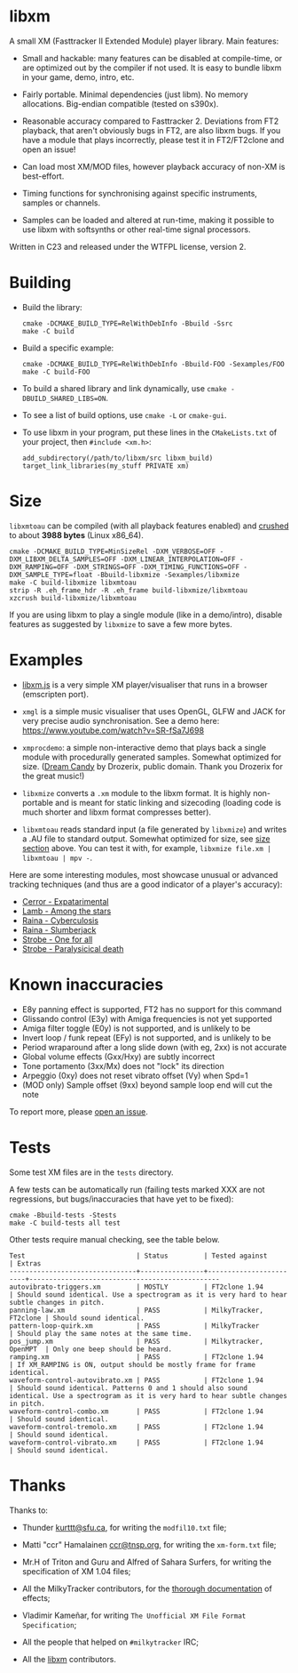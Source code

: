 libxm
=====

A small XM (Fasttracker II Extended Module) player library. Main
features:

* Small and hackable: many features can be disabled at compile-time, or are
  optimized out by the compiler if not used. It is easy to bundle libxm in your
  game, demo, intro, etc.

* Fairly portable. Minimal dependencies (just libm). No memory allocations.
  Big-endian compatible (tested on s390x).

* Reasonable accuracy compared to Fasttracker 2. Deviations from FT2 playback,
  that aren't obviously bugs in FT2, are also libxm bugs. If you have a module
  that plays incorrectly, please test it in FT2/FT2clone and open an issue!

* Can load most XM/MOD files, however playback accuracy of non-XM is
  best-effort.

* Timing functions for synchronising against specific instruments,
  samples or channels.

* Samples can be loaded and altered at run-time, making it possible to
  use libxm with softsynths or other real-time signal processors.

Written in C23 and released under the WTFPL license, version 2.

Building
========

* Build the library:

  ~~~
  cmake -DCMAKE_BUILD_TYPE=RelWithDebInfo -Bbuild -Ssrc
  make -C build
  ~~~

* Build a specific example:

  ~~~
  cmake -DCMAKE_BUILD_TYPE=RelWithDebInfo -Bbuild-FOO -Sexamples/FOO
  make -C build-FOO
  ~~~

* To build a shared library and link dynamically, use
  `cmake -DBUILD_SHARED_LIBS=ON`.

* To see a list of build options, use `cmake -L` or `cmake-gui`.

* To use libxm in your program, put these lines in the `CMakeLists.txt` of your  project, then `#include <xm.h>`:

  ~~~
  add_subdirectory(/path/to/libxm/src libxm_build)
  target_link_libraries(my_stuff PRIVATE xm)
  ~~~


Size
====

`libxmtoau` can be compiled (with all playback features enabled) and
[crushed](https://gitlab.com/artefact2/xzcrush) to about **3988 bytes** (Linux
x86_64).

~~~
cmake -DCMAKE_BUILD_TYPE=MinSizeRel -DXM_VERBOSE=OFF -DXM_LIBXM_DELTA_SAMPLES=OFF -DXM_LINEAR_INTERPOLATION=OFF -DXM_RAMPING=OFF -DXM_STRINGS=OFF -DXM_TIMING_FUNCTIONS=OFF -DXM_SAMPLE_TYPE=float -Bbuild-libxmize -Sexamples/libxmize
make -C build-libxmize libxmtoau
strip -R .eh_frame_hdr -R .eh_frame build-libxmize/libxmtoau
xzcrush build-libxmize/libxmtoau
~~~

If you are using libxm to play a single module (like in a demo/intro), disable
features as suggested by `libxmize` to save a few more bytes.

Examples
========

* [libxm.js](https://artefact2.github.io/libxm.js/) is a very simple
  XM player/visualiser that runs in a browser (emscripten port).

* `xmgl` is a simple music visualiser that uses OpenGL, GLFW and JACK for very
  precise audio synchronisation. See a demo here:
  <https://www.youtube.com/watch?v=SR-fSa7J698>

* `xmprocdemo`: a simple non-interactive demo that plays back a single module
  with procedurally generated samples. Somewhat optimized for size. ([Dream
  Candy](https://modarchive.org/module.php?178565) by Drozerix, public domain.
  Thank you Drozerix for the great music!)

* `libxmize` converts a `.xm` module to the libxm format. It is highly
  non-portable and is meant for static linking and sizecoding (loading code is
  much shorter and libxm format compresses better).

* `libxmtoau` reads standard input (a file generated by `libxmize`) and
  writes a .AU file to standard output. Somewhat optimized for size, see [size
  section](#Size) above. You can test it with, for example,
  `libxmize file.xm | libxmtoau | mpv -`.

Here are some interesting modules, most showcase unusual or advanced
tracking techniques (and thus are a good indicator of a player's
accuracy):

* [Cerror - Expatarimental](http://modarchive.org/module.php?136603)
* [Lamb - Among the stars](http://modarchive.org/module.php?165819)
* [Raina - Cyberculosis](http://modarchive.org/module.php?165308)
* [Raina - Slumberjack](http://modarchive.org/module.php?148721)
* [Strobe - One for all](http://modarchive.org/module.php?161246)
* [Strobe - Paralysicical death](http://modarchive.org/module.php?65817)

Known inaccuracies
==================

* E8y panning effect is supported, FT2 has no support for this command
* Glissando control (E3y) with Amiga frequencies is not yet supported
* Amiga filter toggle (E0y) is not supported, and is unlikely to be
* Invert loop / funk repeat (EFy) is not supported, and is unlikely to be
* Period wraparound after a long slide down (with eg, 2xx) is not accurate
* Global volume effects (Gxx/Hxy) are subtly incorrect
* Tone portamento (3xx/Mx) does not "lock" its direction
* Arpeggio (0xy) does not reset vibrato offset (Vy) when Spd=1
* (MOD only) Sample offset (9xx) beyond sample loop end will cut the note

To report more, please [open an issue](../../issues?q=is%3Aissue%20state%3Aopen%20label%3Abug).

Tests
=====

Some test XM files are in the `tests` directory.

A few tests can be automatically run (failing tests marked XXX are not
regressions, but bugs/inaccuracies that have yet to be fixed):

~~~
cmake -Bbuild-tests -Stests
make -C build-tests all test
~~~

Other tests require manual checking, see the table below.

~~~
Test                            | Status         | Tested against         | Extras
--------------------------------+----------------+------------------------+------------------------------------------------
autovibrato-triggers.xm         | MOSTLY         | FT2clone 1.94          | Should sound identical. Use a spectrogram as it is very hard to hear subtle changes in pitch.
panning-law.xm                  | PASS           | MilkyTracker, FT2clone | Should sound identical.
pattern-loop-quirk.xm           | PASS           | MilkyTracker           | Should play the same notes at the same time.
pos_jump.xm                     | PASS           | Milkytracker, OpenMPT  | Only one beep should be heard.
ramping.xm                      | PASS           | FT2clone 1.94          | If XM_RAMPING is ON, output should be mostly frame for frame identical.
waveform-control-autovibrato.xm | PASS           | FT2clone 1.94          | Should sound identical. Patterns 0 and 1 should also sound identical. Use a spectrogram as it is very hard to hear subtle changes in pitch.
waveform-control-combo.xm       | PASS           | FT2clone 1.94          | Should sound identical.
waveform-control-tremolo.xm     | PASS           | FT2clone 1.94          | Should sound identical.
waveform-control-vibrato.xm     | PASS           | FT2clone 1.94          | Should sound identical.
~~~

Thanks
======

Thanks to:

* Thunder <kurttt@sfu.ca>, for writing the `modfil10.txt` file;

* Matti "ccr" Hamalainen <ccr@tnsp.org>, for writing the `xm-form.txt`
  file;

* Mr.H of Triton and Guru and Alfred of Sahara Surfers, for writing
  the specification of XM 1.04 files;

* All the MilkyTracker contributors, for the [thorough
  documentation](http://www.milkytracker.org/docs/manual/MilkyTracker.html#effects)
  of effects;

* Vladimir Kameñar, for writing `The Unofficial XM File Format Specification`;

* All the people that helped on `#milkytracker` IRC;

* All the
  [libxm](https://github.com/Artefact2/libxm/graphs/contributors)
  contributors.
